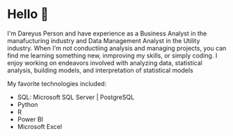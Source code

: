 # Hello 👋

I'm Dareyus Person and have experience as a Business Analyst in the manafucturing industry and Data Management Analyst in the Utility industry. 
When I'm not conductiing analysis and managing projects, you can find me learning something new, inmproving my skills, or simply coding. I enjoy working on 
endeavors involved with analyzing data, statistical analysis, building models, and interpretation of statistical models

My favorite technologies included: 

* SQL: Microsoft SQL Server | PostgreSQL
* Python
* R
* Power BI
* Microsoft Excel

<!--
**dareyup/dareyup** is a ✨ _special_ ✨ repository because its `README.md` (this file) appears on your GitHub profile.

Here are some ideas to get you started:

- 🔭 I’m currently working on ...
- 🌱 I’m currently learning ...
- 👯 I’m looking to collaborate on ...
- 🤔 I’m looking for help with ...
- 💬 Ask me about ...
- 📫 How to reach me: ...
- 😄 Pronouns: ...
- ⚡ Fun fact: ...
-->
